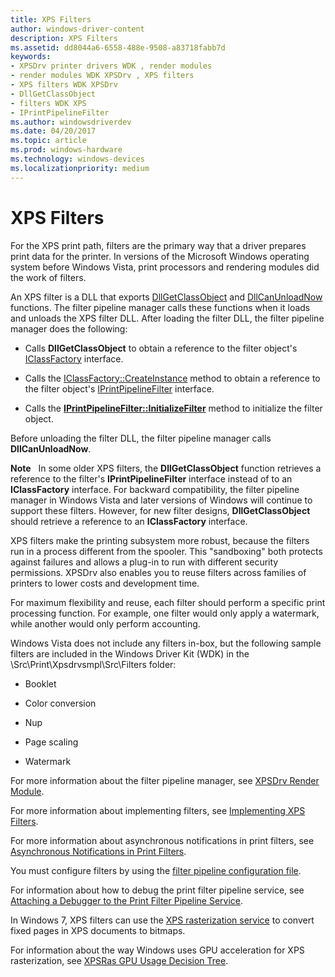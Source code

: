 ```yaml
---
title: XPS Filters
author: windows-driver-content
description: XPS Filters
ms.assetid: dd8044a6-6558-488e-9508-a83718fabb7d
keywords:
- XPSDrv printer drivers WDK , render modules
- render modules WDK XPSDrv , XPS filters
- XPS filters WDK XPSDrv
- DllGetClassObject
- filters WDK XPS
- IPrintPipelineFilter
ms.author: windowsdriverdev
ms.date: 04/20/2017
ms.topic: article
ms.prod: windows-hardware
ms.technology: windows-devices
ms.localizationpriority: medium
---
```


# XPS Filters


For the XPS print path, filters are the primary way that a driver prepares print data for the printer. In versions of the Microsoft Windows operating system before Windows Vista, print processors and rendering modules did the work of filters.

An XPS filter is a DLL that exports [DllGetClassObject](http://go.microsoft.com/fwlink/p/?linkid=123418) and [DllCanUnloadNow](http://go.microsoft.com/fwlink/p/?linkid=123419) functions. The filter pipeline manager calls these functions when it loads and unloads the XPS filter DLL. After loading the filter DLL, the filter pipeline manager does the following:

-   Calls **DllGetClassObject** to obtain a reference to the filter object's [IClassFactory](http://go.microsoft.com/fwlink/p/?linkid=123420) interface.

-   Calls the [IClassFactory::CreateInstance](http://go.microsoft.com/fwlink/p/?linkid=123421) method to obtain a reference to the filter object's [IPrintPipelineFilter](https://msdn.microsoft.com/library/windows/hardware/ff554286) interface.

-   Calls the [**IPrintPipelineFilter::InitializeFilter**](https://msdn.microsoft.com/library/windows/hardware/ff554291) method to initialize the filter object.

Before unloading the filter DLL, the filter pipeline manager calls **DllCanUnloadNow**.

**Note**   In some older XPS filters, the **DllGetClassObject** function retrieves a reference to the filter's **IPrintPipelineFilter** interface instead of to an **IClassFactory** interface. For backward compatibility, the filter pipeline manager in Windows Vista and later versions of Windows will continue to support these filters. However, for new filter designs, **DllGetClassObject** should retrieve a reference to an **IClassFactory** interface.



XPS filters make the printing subsystem more robust, because the filters run in a process different from the spooler. This "sandboxing" both protects against failures and allows a plug-in to run with different security permissions. XPSDrv also enables you to reuse filters across families of printers to lower costs and development time.

For maximum flexibility and reuse, each filter should perform a specific print processing function. For example, one filter would only apply a watermark, while another would only perform accounting.

Windows Vista does not include any filters in-box, but the following sample filters are included in the Windows Driver Kit (WDK) in the \\Src\\Print\\Xpsdrvsmpl\\Src\\Filters folder:

-   Booklet

-   Color conversion

-   Nup

-   Page scaling

-   Watermark

For more information about the filter pipeline manager, see [XPSDrv Render Module](xpsdrv-render-module.md).

For more information about implementing filters, see [Implementing XPS Filters](implementing-xps-filters.md).

For more information about asynchronous notifications in print filters, see [Asynchronous Notifications in Print Filters](asynchronous-notifications-in-print-filters.md).

You must configure filters by using the [filter pipeline configuration file](filter-pipeline-configuration-file.md).

For information about how to debug the print filter pipeline service, see [Attaching a Debugger to the Print Filter Pipeline Service](attaching-a-debugger-to-the-print-filter-pipeline-service.md).

In Windows 7, XPS filters can use the [XPS rasterization service](using-the-xps-rasterization-service.md) to convert fixed pages in XPS documents to bitmaps.

For information about the way Windows uses GPU acceleration for XPS rasterization, see [XPSRas GPU Usage Decision Tree](xpsras-usage-decision-tree.md).

